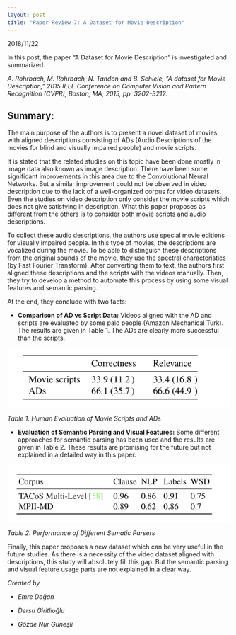 ```yaml
---
layout: post
title: "Paper Review 7: A Dataset for Movie Description"
---
```


2018/11/22

In this post, the paper “A Dataset for Movie Description” is investigated and summarized.

*A. Rohrbach, M. Rohrbach, N. Tandon and B. Schiele, "A dataset for Movie Description," 2015 IEEE Conference on Computer Vision and Pattern Recognition (CVPR), Boston, MA, 2015, pp. 3202-3212.*



## Summary:

The main purpose of the authors is to present a novel dataset of movies with aligned descriptions consisting of ADs (Audio Descriptions of the movies for blind and visually impaired people) and movie scripts.

It is stated that the related studies on this topic have been done mostly in image data also known as image description. There have been some significant improvements in this area due to the Convolutional Neural Networks. But a similar improvement could not be observed in video description due to the lack of a well-organized corpus for video datasets. Even the studies on video description only consider the movie scripts which does not give satisfying in description. What this paper proposes as different from the others is to consider both movie scripts and audio descriptions.

To collect these audio descriptions, the authors use special movie editions for visually impaired people. In this type of movies, the descriptions are vocalized during the movie. To be able to distinguish these descriptions from the original sounds of the movie, they use the spectral characteristics (by Fast Fourier Transform). After converting them to text, the authors first aligned these descriptions and the scripts with the videos manually. Then, they try to develop a method to automate this process by using some visual features and semantic parsing. 

At the end, they conclude with two facts:

- **Comparison of AD vs Script Data:** Videos aligned with the AD and scripts are evaluated by some paid people (Amazon Mechanical Turk). The results are given in Table 1. The ADs are clearly more successful than the scripts.


![Table 1](./../images/paper7-1.png)

   *Table 1. Human Evaluation of Movie Scripts and ADs*



- **Evaluation of Semantic Parsing and Visual Features:** Some different approaches for semantic parsing has been used and the results are given in Table 2. These results are promising for the future but not explained in a detailed way in this paper.

![Table 2](./../images/paper7-2.png)

*Table 2. Performance of Different Sematic Parsers*



Finally, this paper proposes a new dataset which can be very useful in the future studies. As there is a necessity of the video dataset aligned with descriptions, this study will absolutely fill this gap. But the semantic parsing and visual feature usage parts are not explained in a clear way.




*Created by*

- *Emre Doğan*

- *Dersu Giritlioğlu*

- *Gözde Nur Güneşli*
